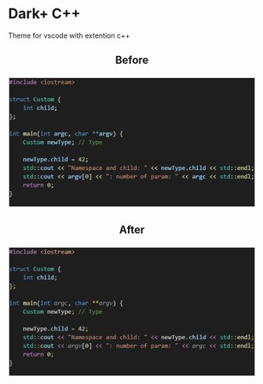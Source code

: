 # Dark+ C++

Theme for vscode with extention c++

<h2><p align="center">Before</p></h2>
<p align="center">
  <img src="images/before.drawio.png" >
</p>

<h2><p align="center">After</p></h2>
<p align="center">
  <img src="images/after.drawio.png" >
</p>